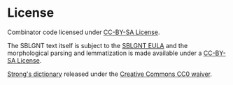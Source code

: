 # License
Combinator code licensed under [CC-BY-SA License](https://creativecommons.org/licenses/by-sa/3.0/).

The SBLGNT text itself is subject to the [SBLGNT EULA](http://sblgnt.com/license/) and the morphological parsing and lemmatization is made available under a [CC-BY-SA License](https://creativecommons.org/licenses/by-sa/3.0/).

[Strong's dictionary](https://github.com/morphgnt/strongs-dictionary-xml) released under the [Creative Commons CC0 waiver](https://creativecommons.org/publicdomain/zero/1.0/).
